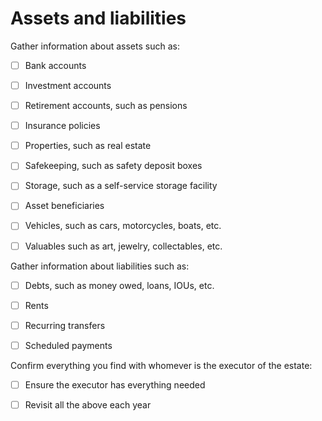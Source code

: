 # Assets and liabilities

Gather information about assets such as:

- [ ] Bank accounts

- [ ] Investment accounts 

- [ ] Retirement accounts, such as pensions

- [ ] Insurance policies

- [ ] Properties, such as real estate

- [ ] Safekeeping, such as safety deposit boxes
   
- [ ] Storage, such as a self-service storage facility

- [ ] Asset beneficiaries

- [ ] Vehicles, such as cars, motorcycles, boats, etc.
  
- [ ] Valuables such as art, jewelry, collectables, etc.

Gather information about liabilities such as:

- [ ] Debts, such as money owed, loans, IOUs, etc.

- [ ] Rents

- [ ] Recurring transfers

- [ ] Scheduled payments

Confirm everything you find with whomever is the executor of the estate:

- [ ] Ensure the executor has everything needed
  
- [ ] Revisit all the above each year
  